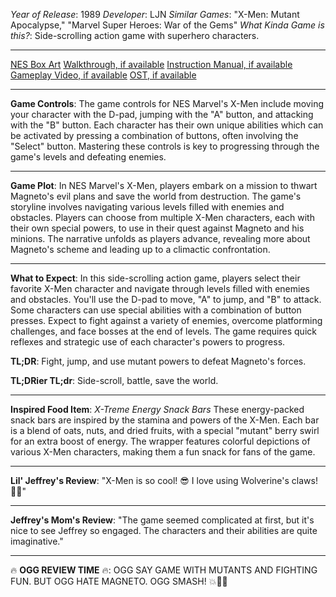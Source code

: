 *Year of Release*: 1989
*Developer*: LJN
*Similar Games*: "X-Men: Mutant Apocalypse," "Marvel Super Heroes: War of the Gems"
*What Kinda Game is this?*: Side-scrolling action game with superhero characters.

---
[NES Box Art](https://www.google.com/search?tbm=isch&q=NES+Box+Art+X-Men) 
[Walkthrough, if available](https://www.google.com/search?q=Walkthrough+NES+X-Men)
[Instruction Manual, if available](https://www.google.com/search?q=NES+Instruction+Manual+X-Men)
[Gameplay Video, if available](https://www.youtube.com/results?search_query=gameplay+NES+X-Men) 
[OST, if available](https://www.youtube.com/results?search_query=gameplay+NES+X-Men+OST)

- - -
**Game Controls**:
The game controls for NES Marvel's X-Men include moving your character with the D-pad, jumping with the "A" button, and attacking with the "B" button. Each character has their own unique abilities which can be activated by pressing a combination of buttons, often involving the "Select" button. Mastering these controls is key to progressing through the game's levels and defeating enemies.

- - -
**Game Plot**:
In NES Marvel's X-Men, players embark on a mission to thwart Magneto's evil plans and save the world from destruction. The game's storyline involves navigating various levels filled with enemies and obstacles. Players can choose from multiple X-Men characters, each with their own special powers, to use in their quest against Magneto and his minions. The narrative unfolds as players advance, revealing more about Magneto's scheme and leading up to a climactic confrontation.

- - -
**What to Expect**: 
In this side-scrolling action game, players select their favorite X-Men character and navigate through levels filled with enemies and obstacles. You'll use the D-pad to move, "A" to jump, and "B" to attack. Some characters can use special abilities with a combination of button presses. Expect to fight against a variety of enemies, overcome platforming challenges, and face bosses at the end of levels. The game requires quick reflexes and strategic use of each character's powers to progress.

**TL;DR**: Fight, jump, and use mutant powers to defeat Magneto's forces.

**TL;DRier TL;dr**: Side-scroll, battle, save the world.

---
**Inspired Food Item**: *X-Treme Energy Snack Bars*
These energy-packed snack bars are inspired by the stamina and powers of the X-Men. Each bar is a blend of oats, nuts, and dried fruits, with a special "mutant" berry swirl for an extra boost of energy. The wrapper features colorful depictions of various X-Men characters, making them a fun snack for fans of the game.

---
**Lil' Jeffrey's Review**: "X-Men is so cool! 😎 I love using Wolverine's claws! 🐾💥"

---
**Jeffrey's Mom's Review**: "The game seemed complicated at first, but it's nice to see Jeffrey so engaged. The characters and their abilities are quite imaginative."

---
🔥 **OGG REVIEW TIME** 🔥: OGG SAY GAME WITH MUTANTS AND FIGHTING FUN. BUT OGG HATE MAGNETO. OGG SMASH! 💥🔨👊
